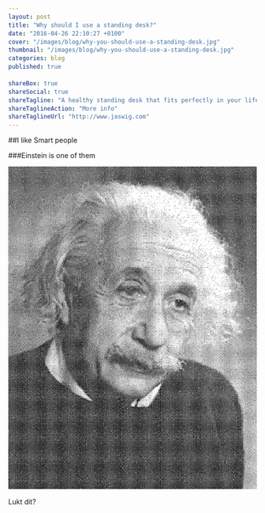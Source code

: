 ```yaml
---
layout: post
title: "Why should I use a standing desk?"
date: "2016-04-26 22:10:27 +0100"
cover: "/images/blog/why-you-should-use-a-standing-desk.jpg"
thumbnail: "/images/blog/why-you-should-use-a-standing-desk.jpg"
categories: blog
published: true

shareBox: true
shareSocial: true
shareTagline: "A healthy standing desk that fits perfectly in your life"
shareTaglineAction: "More info"
shareTaglineUrl: "http://www.jaswig.com"
---
```


##I like Smart people 

###Einstein is one of them

![GitHub Logo](/images/blog/random.gif)

Lukt dit?

